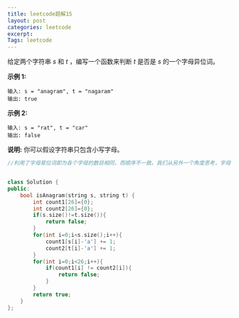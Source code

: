 ```yaml
---
title: leetcode题解15
layout: post
categories: leetcode
excerpt: 
Tags: leetcode
---
```


给定两个字符串 *s* 和 *t* ，编写一个函数来判断 *t* 是否是 *s* 的一个字母异位词。

**示例 1:**

```
输入: s = "anagram", t = "nagaram"
输出: true
```

**示例 2:**

```
输入: s = "rat", t = "car"
输出: false
```

**说明:**
你可以假设字符串只包含小写字母。

```c++
//利用了字母易位词即为各个字母的数目相同，而顺序不一致。我们从另外一个角度思考，字母一共有多少个？很明显，只有26个（只考虑小写字母）。那么，我们可以为字符串s1和s2分别设置26个计数器，然后判断这对应位置的计数是否相等，如果对应计数完全相等，则为字母易位词


class Solution {
public:
    bool isAnagram(string s, string t) {
        int count1[26]={0};
        int count2[26]={0};
        if(s.size()!=t.size()){
            return false;
        }
        for(int i=0;i<s.size();i++){
            count1[s[i]-'a'] += 1;
            count2[t[i]-'a'] += 1;
        }
        for(int i=0;i<26;i++){
            if(count1[i] != count2[i]){
                return false;
            }
        }
        return true;
    }
};
```

